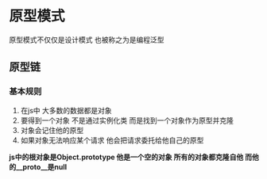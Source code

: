 # 原型模式

原型模式不仅仅是设计模式 也被称之为是编程泛型


## 原型链

### 基本规则

1. 在js中 大多数的数据都是对象
2. 要得到一个对象 不是通过实例化类 而是找到一个对象作为原型并克隆
3. 对象会记住他的原型
4. 如果对象无法响应某个请求 他会把请求委托给他自己的原型

**js中的根对象是Object.prototype 他是一个空的对象 所有的对象都克隆自他 而他的__proto__是null**